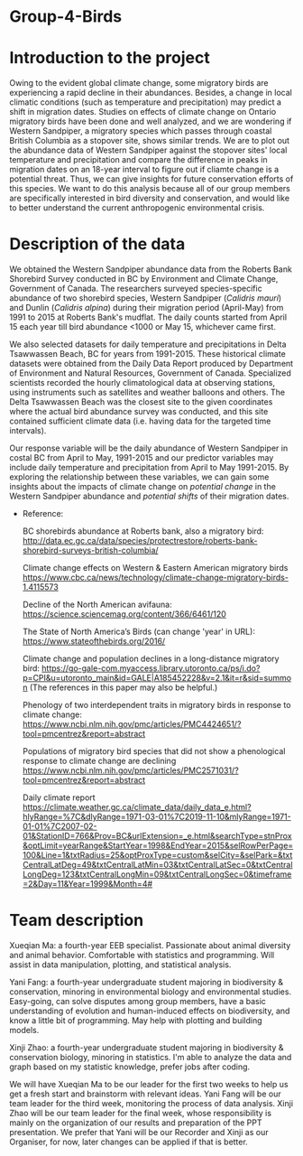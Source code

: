 # Group-4-Birds


# Introduction to the project

  Owing to the evident global climate change, some migratory birds are experiencing a rapid decline in their abundances. Besides, a change in local climatic conditions (such as temperature and precipitation) may predict a shift in migration dates. Studies on effects of climate change on Ontario migratory birds have been done and well analyzed, and we are wondering if Western Sandpiper, a migratory species which passes through coastal British Columbia as a stopover site, shows similar trends. We are to plot out the abundance data of Western Sandpiper against the stopover sites' local temperature and precipitation and compare the difference in peaks in migration dates on an 18-year interval to figure out if cliamte change is a potential threat. Thus, we can give insights for future conservation efforts of this species. We want to do this analysis because all of our group members are specifically interested in bird diversity and conservation, and would like to better understand the current anthropogenic environmental crisis.
  

# Description of the data

  We obtained the Western Sandpiper abundance data from the Roberts Bank Shorebird Survey conducted in BC by Environment and Climate Change, Government of Canada. The researchers surveyed species-specific abundance of two shorebird species, Western Sandpiper (*Calidris mauri*) and Dunlin (*Calidris alpina*) during their migration period (April-May) from 1991 to 2015 at Roberts Bank's mudflat. The daily counts started from April 15 each year till bird abundance <1000 or May 15, whichever came first.  
  
  We also selected datasets for daily temperature and precipitations in Delta Tsawwassen Beach, BC for years from 1991-2015. These historical climate datasets were obtained from the Daily Data Report produced by Department of Environment and Natural Resources, Government of Canada. Specialized scientists recorded the hourly climatological data at observing stations, using instruments such as satellites and weather balloons and others. The Delta Tsawwassen Beach was the closest site to the given coordinates where the actual bird abundance survey was conducted, and this site contained sufficient climate data (i.e. having data for the targeted time intervals).  
  
  Our response variable will be the daily abundance of Western Sandpiper in costal BC from April to May, 1991-2015 and our predictor variables may include daily temperature and precipitation from April to May 1991-2015. By exploring the relationship between these variables, we can gain some insights about the impacts of climate change on *potential change* in the Western Sandpiper abundance and *potential shifts* of their migration dates.

- Reference:

  BC shorebirds abundance at Roberts bank, also a migratory bird:
  http://data.ec.gc.ca/data/species/protectrestore/roberts-bank-shorebird-surveys-british-columbia/
  
  Climate change effects on Western & Eastern American migratory birds 
  https://www.cbc.ca/news/technology/climate-change-migratory-birds-1.4115573
  
  Decline of the North American avifauna:
  https://science.sciencemag.org/content/366/6461/120
  
  The State of North America’s Birds (can change 'year' in URL):
  https://www.stateofthebirds.org/2016/
 
  Climate change and population declines in a long-distance migratory bird:
  https://go-gale-com.myaccess.library.utoronto.ca/ps/i.do?p=CPI&u=utoronto_main&id=GALE|A185452228&v=2.1&it=r&sid=summon
  (The references in this paper may also be helpful.)
  
  Phenology of two interdependent traits in migratory birds in response to climate change:
  https://www.ncbi.nlm.nih.gov/pmc/articles/PMC4424651/?tool=pmcentrez&report=abstract
  
  Populations of migratory bird species that did not show a phenological response to climate change are declining
  https://www.ncbi.nlm.nih.gov/pmc/articles/PMC2571031/?tool=pmcentrez&report=abstract
  
  Daily climate report
  https://climate.weather.gc.ca/climate_data/daily_data_e.html?hlyRange=%7C&dlyRange=1971-03-01%7C2019-11-10&mlyRange=1971-01-01%7C2007-02-01&StationID=766&Prov=BC&urlExtension=_e.html&searchType=stnProx&optLimit=yearRange&StartYear=1998&EndYear=2015&selRowPerPage=100&Line=1&txtRadius=25&optProxType=custom&selCity=&selPark=&txtCentralLatDeg=49&txtCentralLatMin=03&txtCentralLatSec=0&txtCentralLongDeg=123&txtCentralLongMin=09&txtCentralLongSec=0&timeframe=2&Day=11&Year=1999&Month=4#
  
  
# Team description

  Xueqian Ma: a fourth-year EEB specialist. Passionate about animal diversity and animal behavior. Comfortable with statistics and programming. Will assist in data manipulation, plotting, and statistical analysis.
  
  Yani Fang: a fourth-year undergraduate student majoring in biodiversity & conservation, minoring in environmental biology and environmental studies. Easy-going, can solve disputes among group members, have a basic understanding of evolution and human-induced effects on biodiversity, and know a little bit of programming. May help with plotting and building models.
  
  Xinji Zhao: a fourth-year undergraduate student majoring in biodiversity & conservation biology, minoring in statistics. I'm able to analyze the data and graph based on my statistic knowledge, prefer jobs after coding.
  
  We will have Xueqian Ma to be our leader for the first two weeks to help us get a fresh start and brainstorm with relevant ideas. Yani Fang will be our team leader for the third week, monitoring the process of data analysis. Xinji Zhao will be our team leader for the final week, whose responsibility is mainly on the organization of our results and preparation of the PPT presentation. We prefer that Yani will be our Recorder and Xinji as our Organiser, for now, later changes can be applied if that is better.
